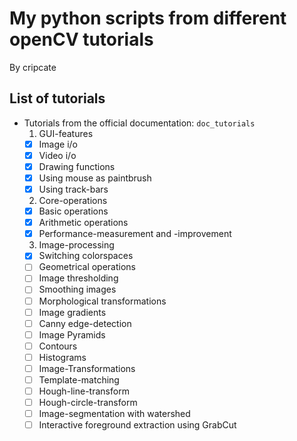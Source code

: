 
# My python scripts from different openCV tutorials
By cripcate

## List of tutorials

* Tutorials from the official documentation: `doc_tutorials`
  1. GUI-features
    * [x] Image i/o
    * [x] Video i/o
    * [x] Drawing functions
    * [x] Using mouse as paintbrush
    * [x] Using track-bars
  2. Core-operations
    * [x] Basic operations
    * [x] Arithmetic operations
    * [x] Performance-measurement and -improvement
  3. Image-processing
    * [x] Switching colorspaces
    * [ ] Geometrical operations
    * [ ] Image thresholding
    * [ ] Smoothing images
    * [ ] Morphological transformations
    * [ ] Image gradients
    * [ ] Canny edge-detection
    * [ ] Image Pyramids
    * [ ] Contours
    * [ ] Histograms
    * [ ] Image-Transformations
    * [ ] Template-matching
    * [ ] Hough-line-transform
    * [ ] Hough-circle-transform
    * [ ] Image-segmentation with watershed
    * [ ] Interactive foreground extraction using GrabCut
